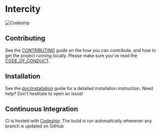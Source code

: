# Intercity

![Codeship](https://codeship.com/projects/4dd09480-9d78-0132-6acc-4ef4301ddd41/status?branch=master)

## Contributing

See the [CONTRIBUTING][1] guide on the how you can contribute, and how to get the
project running locally. Please make sure you've read the [CODE_OF_CONDUCT][4].

## Installation

See the [doc/installation][2] guide for a detailed installation instruction.
Need help? Don't hestitate to open an issue!

## Continuous Integration

CI is hosted with [Codeship][3]. The build is run automatically whenever any
branch is updated on GitHub

[1]: CONTRIBUTING.md
[2]: doc/installation.md
[3]: https://codeship.com
[4]: CODE_OF_CONDUCT.md
